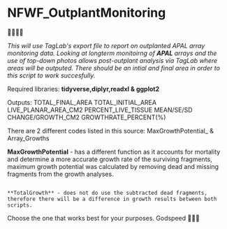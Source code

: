 # NFWF_OutplantMonitoring
:ocean::shell::palm_tree::tropical_fish:


*This will use TagLab's export file to report on outplanted APAL array monitoring data. Looking at longterm monitoirng of **APAL** arrays and the use of top-down photos allows post-outplant analysis via TagLab where areas will be outputed. There should be an intial and final area in order to this script to work succesfully.* 

Required libraries: **tidyverse,diplyr,readxl & ggplot2**

Outputs: 
 TOTAL_FINAL_AREA
 TOTAL_INITIAL_AREA
 LIVE_PLANAR_AREA_CM2 
 PERCENT_LIVE_TISSUE
 MEAN/SE/SD
 CHANGE/GROWTH_CM2
 GROWTHRATE_PERCENT(%)

There are 2 different codes listed in this source: MaxGrowthPotential_ & Array_Growths

**MaxGrowthPotential** - has a different function as it accounts for mortality and determine a more accurate growth rate of the surviving fragments, maximum growth potential was calculated by removing dead and missing fragments from the growth analyses.
                                                                         
                                                                         **TotalGrowth** - does not do use the subtracted dead fragments, therefore there will be a difference in growth results between both scripts.

Choose the one that works best for your purposes. Godspeed :vulcan_salute::mermaid:

